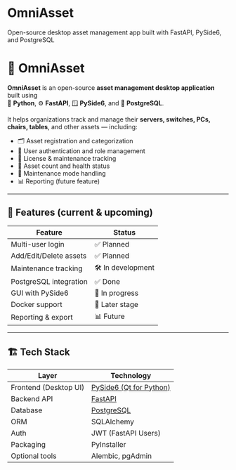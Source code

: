 # OmniAsset
Open-source desktop asset management app built with FastAPI, PySide6, and PostgreSQL
# 🧭 OmniAsset

**OmniAsset** is an open-source **asset management desktop application** built using  
🐍 **Python**, ⚙️ **FastAPI**, 🪟 **PySide6**, and 🐘 **PostgreSQL**.

It helps organizations track and manage their **servers, switches, PCs, chairs, tables**, and other assets — including:
- 🗂️ Asset registration and categorization  
- 🔐 User authentication and role management  
- 🧾 License & maintenance tracking  
- 🧮 Asset count and health status  
- 🧰 Maintenance mode handling  
- 📊 Reporting (future feature)  

---

## 🚀 Features (current & upcoming)
| Feature | Status |
|----------|---------|
| Multi-user login | ✅ Planned |
| Add/Edit/Delete assets | ✅ Planned |
| Maintenance tracking | 🛠️ In development |
| PostgreSQL integration | ✅ Done |
| GUI with PySide6 | 🧩 In progress |
| Docker support | 🧱 Later stage |
| Reporting & export | 📊 Future |

---

## 🏗️ Tech Stack
| Layer | Technology |
|-------|-------------|
| Frontend (Desktop UI) | [PySide6 (Qt for Python)](https://doc.qt.io/qtforpython/) |
| Backend API | [FastAPI](https://fastapi.tiangolo.com/) |
| Database | [PostgreSQL](https://www.postgresql.org/) |
| ORM | SQLAlchemy |
| Auth | JWT (FastAPI Users) |
| Packaging | PyInstaller |
| Optional tools | Alembic, pgAdmin |
